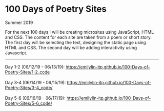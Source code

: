 # 100 Days of Poetry Sites
Summer 2019

For the next 100 days I will be creating microsites using JavaScript, HTML and CSS. The content for each site are taken from a poem or short story. The first day will be selecting the text, designing the static page using HTML and CSS. The second day will be adding interactivity using Javascript.

----

Day 1-2 (06/12/19 - 06/13/19): https://emilylin-itp.github.io/100-Days-of-Poetry-Sites/1-2_code 
<br>
<br>
Day 3-4 (06/14/19 - 06/15/19): https://emilylin-itp.github.io/100-Days-of-Poetry-Sites/3-4_code/ 
<br>
<br>
Day 5-6 (06/16/19 - 06/17/19): https://emilylin-itp.github.io/100-Days-of-Poetry-Sites/5-6_code/ 
